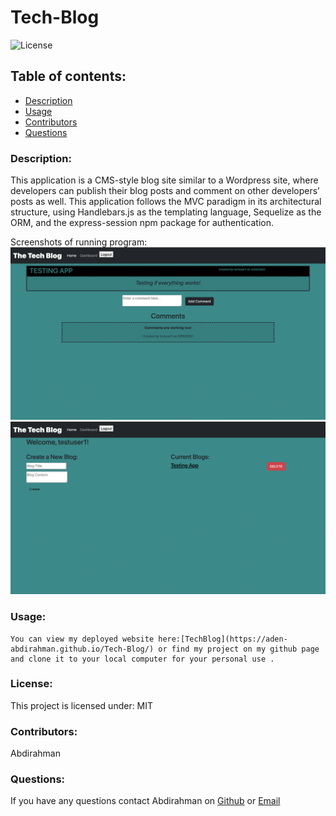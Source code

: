 # Tech-Blog

![License](https://img.shields.io/static/v1?label=License&message=MIT&color=blueviolet&style=plastic)

## Table of contents:

- [Description](#description)
- [Usage](#usage)
- [Contributors](#contributors)
- [Questions](#questions)

### Description:

This application is a CMS-style blog site similar to a Wordpress site, where developers can publish their blog posts and comment on other developers’ posts as well. This application follows the MVC paradigm in its architectural structure, using Handlebars.js as the templating language, Sequelize as the ORM, and the express-session npm package for authentication.

Screenshots of running program: ![](assets/screenshot1.png) ![](assets/screenshot2.png)

### Usage:

    You can view my deployed website here:[TechBlog](https://aden-abdirahman.github.io/Tech-Blog/) or find my project on my github page and clone it to your local computer for your personal use .

### License:

This project is licensed under: MIT

### Contributors:

Abdirahman

### Questions:

If you have any questions contact Abdirahman on [Github](https://github.com/aden-abdirahman)
or [Email](https://aden.abdirahman45@gmail.com)
